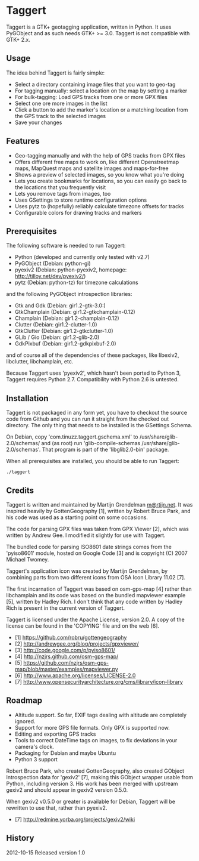 Taggert
=======

Taggert is a GTK+ geotagging application, written in Python. It uses PyGObject
and as such needs GTK+ >= 3.0. Taggert is not compatible with GTK+ 2.x.

Usage
-----

The idea behind Taggert is fairly simple:
* Select a directory containing image files that you want to geo-tag
* For tagging manually: select a location on the map by setting a marker
* For bulk-tagging: Load GPS tracks from one or more GPX files
* Select one ore more images in the list
* Click a button to add the marker's location or a matching location from the
  GPS track to the selected images
* Save your changes

Features
--------

* Geo-tagging manually and with the help of GPS tracks from GPX files
* Offers different free maps to work on, like different Openstreetmap maps,
  MapQuest maps and satellite images and maps-for-free
* Shows a preview of selected images, so you know what you're doing
* Lets you create bookmarks for locations, so you can easily go back to the
	locations that you frequently visit
* Lets you remove tags from images, too
* Uses GSettings to store runtime configuration options
* Uses pytz to (hopefully) reliably calculate timezone offsets for tracks
* Configurable colors for drawing tracks and markers

Prerequisites
-------------

The following software is needed to run Taggert:

* Python (developed and currently only tested with v2.7)
* PyGObject    (Debian: python-gi)
* pyexiv2      (Debian: python-pyexiv2, homepage: http://tilloy.net/dev/pyexiv2/)
* pytz         (Debian: python-tz) for timezone calculations

and the following PyGObject introspection libraries:

* Gtk and Gdk  (Debian: gir1.2-gtk-3.0:)
* GtkChamplain (Debian: gir1.2-gtkchamplain-0.12)
* Champlain    (Debian: gir1.2-champlain-0.12)
* Clutter      (Debian: gir1.2-clutter-1.0)
* GtkClutter   (Debian: gir1.2-gtkclutter-1.0)
* GLib / Gio   (Debian: gir1.2-glib-2.0)
* GdkPixbuf    (Debian: gir1.2-gdkpixbuf-2.0)

and of course all of the dependencies of these packages, like libexiv2,
libclutter, libchamplain, etc.

Because Taggert uses 'pyexiv2', which hasn't been ported to Python 3, Taggert
requires Python 2.7. Compatibility with Python 2.6 is untested.

Installation
------------

Taggert is not packaged in any form yet, you have to checkout the source code
from Github and you can run it straight from the checked out directory. The
only thing that needs to be installed is the GSettings Schema.

On Debian, copy 'com.tinuzz.taggert.gschema.xml' to /usr/share/glib-2.0/schemas/
and (as root) run 'glib-compile-schemas /usr/share/glib-2.0/schemas'. That
program is part of the 'libglib2.0-bin' package.

When all prerequisites are installed, you should be able to run Taggert:

    ./taggert

Credits
-------

Taggert is written and maintained by Martijn Grendelman <m@rtijn.net>. It was
inspired heavily by GottenGeography [1], written by Robert Bruce Park, and his
code was used as a starting point on some occasions.

The code for parsing GPX files was taken from GPX Viewer [2], which was written
by Andrew Gee. I modified it slightly for use with Taggert.

The bundled code for parsing ISO8601 date strings comes from the 'pyiso8601'
module, hosted on Google Code [3] and is copyright (C) 2007 Michael Twomey.

Taggert's application icon was created by Martijn Grendelman, by combining parts
from two different icons from OSA Icon Library 11.02 [7].

The first incarnation of Taggert was based on osm-gps-map [4] rather than
libchamplain and its code was based on the bundled mapviewer example [5],
written by Hadley Rich. I don't think that any code written by Hadley Rich
is present in the current version of Taggert.

Taggert is licensed under the Apache License, version 2.0. A copy of the
license can be found in the 'COPYING' file and on the web [6].

* [1] <https://github.com/robru/gottengeography>
* [2] <http://andrewgee.org/blog/projects/gpxviewer/>
* [3] <http://code.google.com/p/pyiso8601/>
* [4] <http://nzjrs.github.com/osm-gps-map/>
* [5] <https://github.com/nzjrs/osm-gps-map/blob/master/examples/mapviewer.py>
* [6] <http://www.apache.org/licenses/LICENSE-2.0>
* [7] <http://www.opensecurityarchitecture.org/cms/library/icon-library>

Roadmap
-------

* Altitude support. So far, EXIF tags dealing with altitude are completely ignored.
* Support for more GPS file formats. Only GPX is supported now.
* Editing and exporting GPS tracks
* Tools to correct DateTime tags on images, to fix deviations in your camera's clock.
* Packaging for Debian and maybe Ubuntu
* Python 3 support

Robert Bruce Park, who created GottenGeography, also created GObject
Introspection data for 'gexiv2' [7], making this GObject wrapper usable from
Python, including version 3. His work has been merged with upstream gexiv2
and should appear in gexiv2 version 0.5.0.

When gexiv2 v0.5.0 or greater is available for Debian, Taggert will be
rewritten to use that, rather than pyexiv2.

* [7] <http://redmine.yorba.org/projects/gexiv2/wiki>

History
-------
2012-10-15   Released version 1.0
